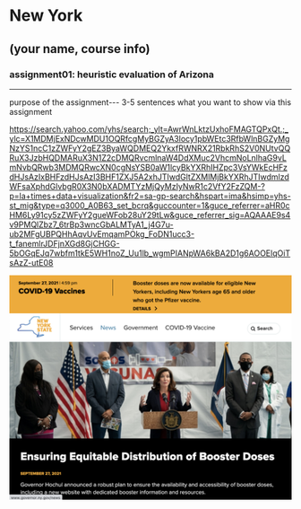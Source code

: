 # New York 
## (your name, course info)

### assignment01: heuristic evaluation of Arizona

---

purpose of the assignment--- 3-5 sentences what you want to show via this assignment


https://search.yahoo.com/yhs/search;_ylt=AwrWnLktzUxhoFMAGTQPxQt.;_ylc=X1MDMjExNDcwMDU1OQRfcgMyBGZyA3locy1pbWEtc3RfbWlnBGZyMgNzYS1ncC1zZWFyY2gEZ3ByaWQDMEQ2YkxfRWNRX21RbkRhS2V0NUtvQQRuX3JzbHQDMARuX3N1Z2cDMQRvcmlnaW4DdXMuc2VhcmNoLnlhaG9vLmNvbQRwb3MDMQRwcXN0cgNsYSB0aW1lcyBkYXRhIHZpc3VsYWkEcHFzdHJsAzIxBHFzdHJsAzI3BHF1ZXJ5A2xhJTIwdGltZXMlMjBkYXRhJTIwdmlzdWFsaXphdGlvbgR0X3N0bXADMTYzMjQyMzIyNwR1c2VfY2FzZQM-?p=la+times+data+visualization&fr2=sa-gp-search&hspart=ima&hsimp=yhs-st_mig&type=q3000_A0B63_set_bcrq&guccounter=1&guce_referrer=aHR0cHM6Ly91cy5zZWFyY2gueWFob28uY29tLw&guce_referrer_sig=AQAAAE9s4v9PMQlZbz7_6trBp3wncGbALMTyA1_j4G7u-ub2MFgUBPQHhAqvUvEmqamPOkg_FoDN1ucc3-t_fanemlrJDFjnXGd8GjCHGG-5bOGqEJq7wbfm1tkE5WH1noZ_Uu1lb_wgmPIANpWA6kBA2D1g6AOOElqOiTsAzZ-utE08


![Website of New York Government](NYGovScreenshot.png)
